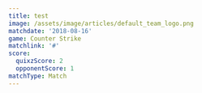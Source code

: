 ```yaml
---
title: test
image: /assets/image/articles/default_team_logo.png
matchdate: '2018-08-16'
game: Counter Strike
matchlink: '#'
score:
  quixzScore: 2
  opponentScore: 1
matchType: Match
---
```

